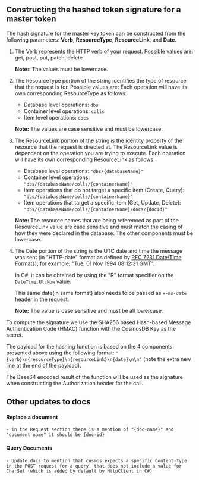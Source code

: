 
## Constructing the hashed token signature for a master token

The hash signature for the master key token can be constructed from the following parameters: **Verb**, **ResourceType**, **ResourceLink**, and **Date**.

1. The Verb represents the HTTP verb of your request. Possible values are: get, post, put, patch, delete

    **Note:**: The values must be lowercase.

1. The ResourceType portion of the string identifies the type of resource that the request is for. Possible values are: 
    Each operation will have its own corresponding ResourceType as follows:
    - Database level operations: `dbs`
    - Container level operations: `colls`
    - Item level operations: `docs`
    
    **Note:** The values are case sensitive and must be lowercase.
   
1. The ResourceLink portion of the string is the identity property of the resource that the request is directed at.
 The ResourceLink value is dependent on the operation you are trying to execute. 
 Each operation will have its own corresponding ResourceLink as follows:
     - Database level operations: `"dbs/{databaseName}"`
     - Container level operations: `"dbs/{databaseName/colls/{containerName}"`
     - Item operations that do not target a specific item (Create, Query): `"dbs/{databaseName/colls/{containerName}"`
     - Item operations that target a specific item (Get, Update, Delete): `"dbs/{databaseName/colls/{containerName}/docs/{docId}"`
     
     **Note:** The resource names that are being referenced as part of the ResourceLink value are case sensitive and must match the casing of how they were declared in the database. The other components must be lowercase.

1. The Date portion of the string is the UTC date and time the message was sent (in "HTTP-date" format as defined by [RFC 7231 Date/Time Formats](http://tools.ietf.org/html/rfc7231#section-7.1.1.1)), for example, "Tue, 01 Nov 1994 08:12:31 GMT". 
    
    In C#, it can be obtained by using the "R" format specifier on the `DateTime.UtcNow` value.
    
    This same date(in same format) also needs to be passed as `x-ms-date` header in the request.
    
    **Note:** The value is case sensitive and must be all lowercase.

To compute the signature we use the SHA256 based Hash-based Message Authentication Code (HMAC) function with the CosmosDB Key as the secret.

The payload for the hashing function is based on the 4 components presented above using the following format: `"{verb}\n{resourceType}\n{resourceLink}\n{date}\n\n"` (note the extra new line at the end of the payload).

The Base64 encoded result of the function will be used as the signature when constructing the Authorization header for the call.



## Other updates to docs

#### Replace a document
    - in the Request section there is a mention of "{doc-name}" and "document name" it should be {doc-id}

#### Query Documents 
    - Update docs to mention that cosmos expects a specific Content-Type in the POST request for a query, that does not include a value for CharSet (which is added by default by HttpClient in C#)

